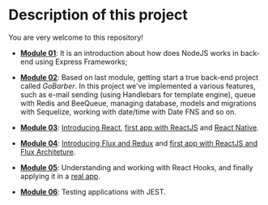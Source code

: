 # Description of this project

You are very welcome to this repository!

- **[Module 01](./module01/)**: It is an introduction about how does NodeJS works in back-end using Express Frameworks;

- **[Module 02](./module02)**: Based on last module, getting start a true back-end project called _GoBarber_. In this project we've implemented a various features, such as e-mail sending (using Handlebars for template engine), queue with Redis and BeeQueue, managing database, models and migrations with Sequelize, working with date/time with Date FNS and so on.

- **[Module 03](./module03)**: [Introducing React](./module03/react/), [first app with ReactJS](./module03/react-first-project/) and [React Native](./module03/react_native_project/).

- **[Module 04](./module04)**: [Introducing Flux and Redux](./module04/flux/) and [first app with ReactJS and Flux Architeture](./module04/flux//project).

- **[Module 05](./module05)**: Understanding and working with React Hooks, and finally applying it in a [real app](./module05/project/).

- **[Module 06](./module06)**: Testing applications with JEST.
